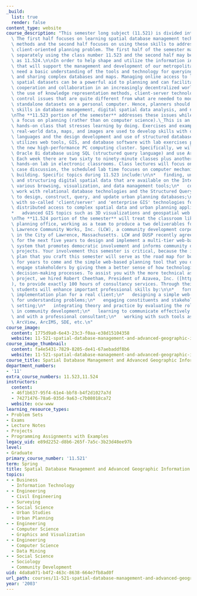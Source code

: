 ```yaml
---
_build:
  list: true
  render: false
content_type: website
course_description: "This semester long subject (11.521) is divided into two halves.\
  \ The first half focuses on learning spatial database management techniques and\
  \ methods and the second half focuses on using these skills to address a 'real world,'\
  \ client-oriented planning problem. The first half of the semester may be taken\
  \ separately using the class number 11.523 and the second half may be taken separately\
  \ as 11.524.\n\nIn order to help shape and utilize the information infrastructure\
  \ that will support the management and development of our metropolitan areas, planners\
  \ need a basic understanding of the tools and technology for querying, analyzing,\
  \ and sharing complex databases and maps. Managing online access to large and constantly-changing\
  \ spatial datasets can be a powerful aid to planning and can facilitate inter-agency\
  \ cooperation and collaboration in an increasingly decentralized world. But it requires\
  \ the use of knowledge representation methods, client-server technologies and access\
  \ control issues that are quite different from what are needed to model and visualize\
  \ standalone datasets on a personal computer. Hence, planners should acquire basic\
  \ skills in database management, digital spatial data analysis, and networking.\n\
  \nThe **11.523 portion of the semester** addresses these issues while retaining\
  \ a focus on planning (rather than on computer science).\_This is an intensive,\
  \ hands-on class that stresses learning by doing. Exercises and examples involving\
  \ real-world data, maps, and images are used to develop skills with database query\
  \ languages and the design development and use of structured databases. Class work\
  \ utilizes web tools, GIS, and database software with lab exercises primarily on\
  \ the new high-performance PC computing cluster. Specifically, we will access an\
  \ Oracle 8i database using SQL (structured query language) and use ArcView for GIS.\
  \ Each week there are two sixty to ninety-minute classes plus another 90+ minute\
  \ hands-on lab in electronic classrooms. Class lectures will focus on concepts and\
  \ case discussion, the scheduled lab time focuses on computer mechanics and skill\
  \ building. Specific topics during 11.523 include:\n\n*   finding, understanding\
  \ and structuring digital spatial data that are available on the Internet using\
  \ various browsing, visualization, and data management tools;\n*   considerable\
  \ work with relational database technologies and the Structured Query Language (SQL)\
  \ to design, construct, query, and update urban planning databases;\n*   some experience\
  \ with so-called 'client/server' and 'enterprise GIS' technologies for facilitating\
  \ distributed access to complex spatial data and urban planning applications;\n\
  *   advanced GIS topics such as 3D visualizations and geospatial web services.\n\
  \nThe **11.524 portion of the semester** will treat the classroom like a professional\
  \ planning office, working as a team to produce a two deliverables for their client,\
  \ Lawrence Community Works, Inc. (LCW), a community development corporation located\
  \ in the City of Lawrence, Massachusetts. LCW and DUSP recently agreed to work together\
  \ for the next five years to design and implement a multi-tier web-based planning\
  \ system that promotes democratic involvement and informs community development\
  \ projects. Your involvement this semester is critical, because the implementation\
  \ plan that you craft this semester will serve as the road map for both organizations\
  \ for years to come and the simple web-based planning tool that you design will\
  \ engage stakeholders by giving them a better sense of how technologies can aid\
  \ decision-making processes. To assist you with the more technical aspects of the\
  \ project, we hired Robert Cheetham, President of Azavea, Inc. ([http://www.azavea.com/](http://www.azavea.com/)\_\
  ), to provide exactly 100 hours of consultancy services. Through their project work,\
  \ students will enhance important professional skills by:\n\n*   formulating an\
  \ implementation plan for a real client;\n*   designing a simple web-based tool\
  \ for understanding problems;\n*   engaging constituents and stakeholders in a real\
  \ setting;\n*   integrating theory and practice by evaluating the role of technology\
  \ in community development;\n*   learning to communicate effectively within a group\
  \ and with a professional consultant;\n*   working with such tools as the WWW, Access,\
  \ ArcView, ArcIMS, SDE, etc.\n"
course_image:
  content: 1775d9a0-6e43-23c3-f0aa-e38d15104358
  website: 11-521-spatial-database-management-and-advanced-geographic-information-systems-spring-2003
course_image_thumbnail:
  content: fa4e5431-7829-8205-de41-67aebaddf8b6
  website: 11-521-spatial-database-management-and-advanced-geographic-information-systems-spring-2003
course_title: Spatial Database Management and Advanced Geographic Information Systems
department_numbers:
- '11'
extra_course_numbers: 11.523,11.524
instructors:
  content:
  - 46f1b637-95f4-61e4-bbf8-b4f2d1027a7d
  - 74271476-78a6-035d-9a63-c7b08018ca72
  website: ocw-www
learning_resource_types:
- Problem Sets
- Exams
- Lecture Notes
- Projects
- Programming Assignments with Examples
legacy_uid: e89d2252-d8b6-265f-7a5c-3b23d48ee97b
level:
- Graduate
primary_course_number: '11.521'
term: Spring
title: Spatial Database Management and Advanced Geographic Information Systems
topics:
- - Business
  - Information Technology
- - Engineering
  - Civil Engineering
  - Surveying
- - Social Science
  - Urban Studies
  - Urban Planning
- - Engineering
  - Computer Science
  - Graphics and Visualization
- - Engineering
  - Computer Science
  - Data Mining
- - Social Science
  - Sociology
  - Community Development
uid: 4da8a071-b4f2-463c-8638-664e7fb8ad0f
url_path: courses/11-521-spatial-database-management-and-advanced-geographic-information-systems-spring-2003
year: '2003'
---
```


